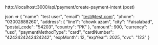 <!-- end point -->
http://localhost:3000/api/payment/create-payment-intent (post)

json =>
{
    "name": "test user",
    "email": "test@test.com",
    "phone": "03002888260",
    "address": {
        "line1": "chowk azam",
        "city": "Faisalabad",
        "postal_code": "54203",
        "country": "PK"
    },
    "amount": 900,
    "currency": "usd",
    "paymentMethodType": "card",
    "cardNumber": "4242424242424242",
    "expMonth": 12,
    "expYear": 2025,
    "cvc": "123"
}